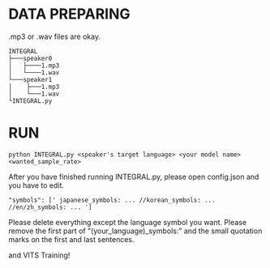 DATA PREPARING
===============

.mp3 or .wav files are okay.

```
INTEGRAL
├───speaker0
│   ├────1.mp3
│   └────1.wav
└───speaker1
│    ├───1.mp3
│    └───1.wav
└INTEGRAL.py
```

RUN
=============

    python INTEGRAL.py <speaker's target language> <your model name> <wanted_sample_rate>

After you have finished running INTEGRAL.py, please open config.json and you have to edit.

    "symbols": [' japanese_symbols: ... //korean_symbols: ... //en/zh_symbols: ... ']
    
Please delete everything except the language symbol you want. Please remove the first part of "(your_language)_symbols:" and the small quotation marks on the first and last sentences.

and VITS Training!
    
